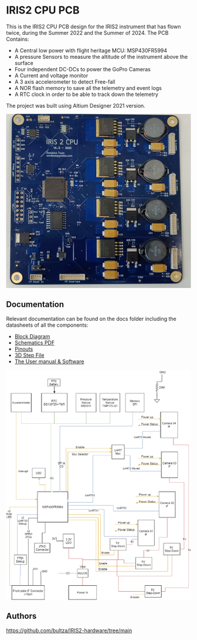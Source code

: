 # IRIS2 CPU PCB
This is the IRIS2 CPU PCB design for the IRIS2 instrument that has flown twice, during the Summer 2022 and the Summer of 2024. The PCB Contains:
* A Central low power with flight heritage MCU: MSP430FR5994
* A pressure Sensors to measure the altitude of the instrument above the surface
* Four independent DC-DCs to power the GoPro Cameras
* A Current and voltage monitor
* A 3 axis accelerometer to detect Free-fall
* A NOR flash memory to save all the telemetry and event logs
* A RTC clock in order to be able to track down the telemetry

The project was built using Altium Designer 2021 version.

![IRIS-2 CPU from the top](https://github.com/bultza/IRIS2-hardware/blob/main/IRIS2_PCB_CPU/docs/IRIS2_CPU_PCB.jpg?raw=true)

## Documentation
Relevant documentation can be found on the docs folder including the datasheets of all the components:
* [Block Diagram](https://github.com/bultza/IRIS2-hardware/blob/main/IRIS2_PCB_CPU/docs/IRIS2_CPU.png)
* [Schematics PDF](https://github.com/bultza/IRIS2-hardware/blob/main/IRIS2_PCB_CPU/docs/IRIS2_PCB_CPU_v1.3.pdf)
* [Pinouts](https://github.com/bultza/IRIS2-hardware/blob/main/IRIS2_PCB_CPU/docs/IRIS2_pinouts.xlsx)
* [3D Step File](https://github.com/bultza/IRIS2-hardware/blob/main/IRIS2_PCB_CPU/docs/20210401_IRIS2_PCB_CPU.step)
* [The User manual & Software](https://github.com/bultza/IRIS2-firmware-flight)

![IRIS-2 CPU Block Diagram](https://github.com/bultza/IRIS2-hardware/blob/main/IRIS2_PCB_CPU/docs/IRIS2_CPU.png?raw=true)

## Authors
https://github.com/bultza/IRIS2-hardware/tree/main

